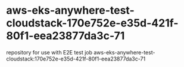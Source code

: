 # aws-eks-anywhere-test-cloudstack-170e752e-e35d-421f-80f1-eea23877da3c-71
repository for use with E2E test job aws-eks-anywhere-test-cloudstack:170e752e-e35d-421f-80f1-eea23877da3c-71
